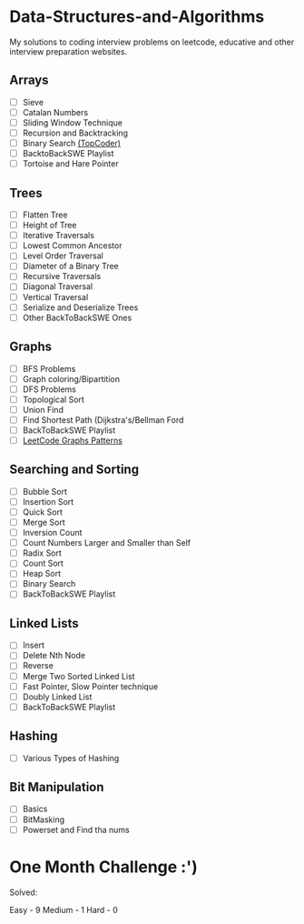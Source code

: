 # Data-Structures-and-Algorithms
My solutions to coding interview problems on leetcode, educative and other interview preparation websites. 
## Arrays

- [ ] Sieve
- [ ] Catalan Numbers
- [ ] Sliding Window Technique
- [ ] Recursion and Backtracking 
- [ ] Binary Search [(TopCoder)](https://www.topcoder.com/community/competitive-programming/tutorials/binary-search)
- [ ] BacktoBackSWE Playlist
- [ ] Tortoise and Hare Pointer 

## Trees

- [ ] Flatten Tree
- [ ] Height of Tree
- [ ] Iterative Traversals
- [ ] Lowest Common Ancestor
- [ ] Level Order Traversal
- [ ] Diameter of a Binary Tree
- [ ] Recursive Traversals
- [ ] Diagonal Traversal
- [ ] Vertical Traversal
- [ ] Serialize and Deserialize Trees
- [ ] Other BackToBackSWE Ones

## Graphs

- [ ] BFS Problems
- [ ] Graph coloring/Bipartition
- [ ] DFS Problems
- [ ] Topological Sort
- [ ] Union Find
- [ ] Find Shortest Path (Dijkstra's/Bellman Ford
- [ ] BackToBackSWE Playlist
- [ ] [LeetCode Graphs Patterns](https://leetcode.com/discuss/general-discussion/655708/Graph-For-Beginners-Problems-or-Pattern-or-Sample-Solutions)

## Searching and Sorting

- [ ] Bubble Sort
- [ ] Insertion Sort
- [ ] Quick Sort
- [ ] Merge Sort
- [ ] Inversion Count
- [ ] Count Numbers Larger and Smaller than Self 
- [ ] Radix Sort
- [ ] Count Sort
- [ ] Heap Sort
- [ ] Binary Search
- [ ] BackToBackSWE Playlist

## Linked Lists

- [ ] Insert
- [ ] Delete Nth Node
- [ ] Reverse
- [ ] Merge Two Sorted Linked List
- [ ] Fast Pointer, Slow Pointer technique
- [ ] Doubly Linked List
- [ ] BackToBackSWE Playlist

## Hashing

- [ ] Various Types of Hashing

## Bit Manipulation

- [ ] Basics
- [ ] BitMasking
- [ ] Powerset and Find tha nums

# One Month Challenge :')

Solved:

Easy - 9
Medium - 1
Hard - 0
